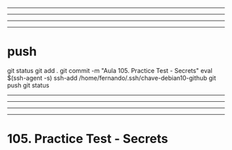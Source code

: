 



------------------------------------------------------------------------------------------------------------------------------------------------------
------------------------------------------------------------------------------------------------------------------------------------------------------
------------------------------------------------------------------------------------------------------------------------------------------------------
------------------------------------------------------------------------------------------------------------------------------------------------------
# push

git status
git add .
git commit -m "Aula 105. Practice Test - Secrets"
eval $(ssh-agent -s)
ssh-add /home/fernando/.ssh/chave-debian10-github
git push
git status




------------------------------------------------------------------------------------------------------------------------------------------------------
------------------------------------------------------------------------------------------------------------------------------------------------------
------------------------------------------------------------------------------------------------------------------------------------------------------
------------------------------------------------------------------------------------------------------------------------------------------------------
# 105. Practice Test - Secrets